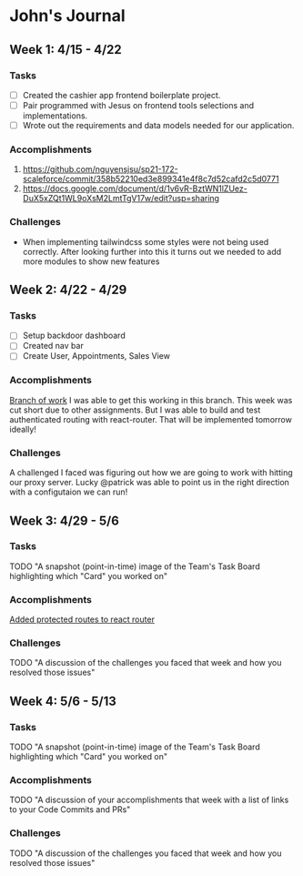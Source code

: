 # John's Journal

## Week 1: 4/15 - 4/22

### Tasks

- [ ] Created the cashier app frontend boilerplate project.
- [ ] Pair programmed with Jesus on frontend tools selections and implementations.
- [ ] Wrote out the requirements and data models needed for our application.

### Accomplishments

1. https://github.com/nguyensjsu/sp21-172-scaleforce/commit/358b52210ed3e899341e4f8c7d52cafd2c5d0771
2. https://docs.google.com/document/d/1v6vR-BztWN1lZUez-DuX5xZQt1WL9oXsM2LmtTgV17w/edit?usp=sharing

### Challenges

- When implementing tailwindcss some styles were not being used correctly. After looking further into this it turns out we needed to add more modules to show new features

## Week 2: 4/22 - 4/29

### Tasks

- [ ] Setup backdoor dashboard
- [ ] Created nav bar
- [ ] Create User, Appointments, Sales View

### Accomplishments

[Branch of work](https://github.com/nguyensjsu/sp21-172-scaleforce/tree/week-2)
I was able to get this working in this branch. This week was cut short due to other assignments. But I was able to build and test authenticated routing with react-router. That will be implemented tomorrow ideally!

### Challenges

A challenged I faced was figuring out how we are going to work with hitting our proxy server. Lucky @patrick was able to point us in the right direction with a configutaion we can run!

## Week 3: 4/29 - 5/6

### Tasks

TODO "A snapshot (point-in-time) image of the Team's Task Board highlighting
which "Card" you worked on"

### Accomplishments

[Added protected routes to react router](https://github.com/nguyensjsu/sp21-172-scaleforce/pull/27)

### Challenges

TODO "A discussion of the challenges you faced that week and how you resolved
those issues"

## Week 4: 5/6 - 5/13

### Tasks

TODO "A snapshot (point-in-time) image of the Team's Task Board highlighting
which "Card" you worked on"

### Accomplishments

TODO "A discussion of your accomplishments that week with a list of links to
your Code Commits and PRs"

### Challenges

TODO "A discussion of the challenges you faced that week and how you resolved
those issues"
